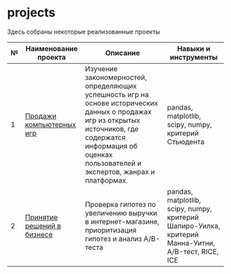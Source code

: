 # projects

Здесь собраны некоторые реализованные проекты

| № |	Наименование проекта	| Описание	| Навыки и инструменты |
| - | --- | --- | --- |
| 1 | [Продажи компьютерных игр](https://github.com/yulia-alexeychuk/projects/tree/2c596e5c11d58db06e35f9d0ece1ec2446a125dd/project_games_success) | Изучение закономерностей, определяющих успешность игр на основе исторических данных о продажах игр из открытых источников, где содержатся информация об оценках пользователей и экспертов, жанрах и платформах. | pandas, matplotlib, scipy, numpy, критерий Стьюдента |
| 2 | [Принятие решений в бизнесе](https://github.com/yulia-alexeychuk/projects/tree/2c596e5c11d58db06e35f9d0ece1ec2446a125dd/project_business) | Проверка гипотез по увеличению выручки в интернет-магазине, приоритизация гипотез и анализ A/B-теста | pandas, matplotlib, scipy, numpy, критерий Шапиро-Уилка, критерий Манна-Уитни, A/B-тест, RICE, ICE |
